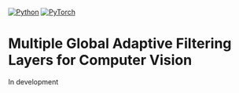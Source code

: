 [![Python](https://img.shields.io/badge/python-3.8.3-blue.svg)](https://python.org)
[![PyTorch](https://img.shields.io/badge/pytorch-1.8.1-red.svg)](https://pytorch.org/)

# Multiple Global Adaptive Filtering Layers for Computer Vision
In development
